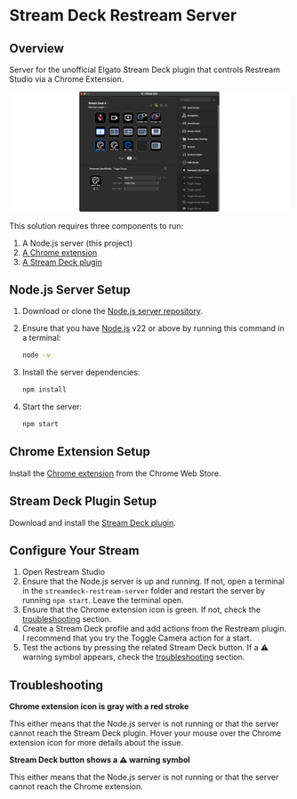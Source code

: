 # Stream Deck Restream Server

## Overview

Server for the unofficial Elgato Stream Deck plugin that controls Restream Studio via a Chrome Extension.

![Screenshot of the Stream Deck plugin](https://github.com/pozil/streamdeck-restream-plugin/raw/main/src/org.pozil.restream.sdPlugin/previews/screenshot.png)

This solution requires three components to run:
1. A Node.js server (this project)
1. [A Chrome extension](https://github.com/pozil/restream-chrome-extension)
1. [A Stream Deck plugin](https://github.com/pozil/streamdeck-restream-plugin)

## Node.js Server Setup

1. Download or clone the [Node.js server repository](https://github.com/pozil/streamdeck-restream-server).

1. Ensure that you have [Node.js](https://nodejs.org/en) v22 or above by running this command in a terminal:
    ```sh
    node -v
    ```

1. Install the server dependencies:
    ```sh
    npm install
    ```

1. Start the server:
    ```sh
    npm start
    ```

## Chrome Extension Setup

Install the [Chrome extension](https://chromewebstore.google.com/u/1/detail/restream-studio-controls/aljahkhjciggopmeccklmohhagoinpal?hl=en) from the Chrome Web Store.


## Stream Deck Plugin Setup

Download and install the [Stream Deck plugin](https://github.com/pozil/streamdeck-restream-plugin/releases/latest/download/org.pozil.restream.streamDeckPlugin).


## Configure Your Stream

1. Open Restream Studio
1. Ensure that the Node.js server is up and running. If not, open a terminal in the `streamdeck-restream-server` folder and restart the server by running `npm start`. Leave the terminal open.
1. Ensure that the Chrome extension icon is green. If not, check the [troubleshooting](#troubleshooting) section.
1. Create a Stream Deck profile and add actions from the Restream plugin. I recommend that you try the Toggle Camera action for a start.
1. Test the actions by pressing the related Stream Deck button. If a ⚠️ warning symbol appears, check the [troubleshooting](#troubleshooting) section.


## Troubleshooting

**Chrome extension icon is gray with a red stroke**

This either means that the Node.js server is not running or that the server cannot reach the Stream Deck plugin. Hover your mouse over the Chrome extension icon for more details about the issue.

**Stream Deck button shows a ⚠️ warning symbol**

This either means that the Node.js server is not running or that the server cannot reach the Chrome extension.
